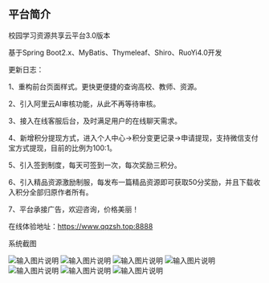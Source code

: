## 平台简介
校园学习资源共享云平台3.0版本

基于Spring Boot2.x、MyBatis、Thymeleaf、Shiro、RuoYi4.0开发

更新日志：

1、重构前台页面样式。更快更便捷的查询高校、教师、资源。

2、引入阿里云AI审核功能，从此不再等待审核。

3、接入在线客服后台，及时满足用户的在线聊天需求。

4、新增积分提现方式，进入个人中心->积分变更记录->申请提现，支持微信支付宝方式提现，目前的比例为100:1。

5、引入签到制度，每天可签到一次，每次奖励三积分。

6、引入精品资源激励制服，每发布一篇精品资源即可获取50分奖励，并且下载收入积分全部归原作者所有。

7、平台承接广告，欢迎咨询，价格美丽！

在线体验地址：https://www.qqzsh.top:8888

系统截图

![输入图片说明](https://images.gitee.com/uploads/images/2020/0322/091428_2b6cb3f9_1578863.png "在这里输入图片标题")
![输入图片说明](https://images.gitee.com/uploads/images/2020/0322/091444_7b9d1bd8_1578863.png "在这里输入图片标题")
![输入图片说明](https://images.gitee.com/uploads/images/2020/0322/091500_d65fad88_1578863.png "在这里输入图片标题")
![输入图片说明](https://images.gitee.com/uploads/images/2020/0322/091530_b82120b4_1578863.png "在这里输入图片标题")
![输入图片说明](https://images.gitee.com/uploads/images/2020/0322/091547_e2844dc1_1578863.png "在这里输入图片标题")
![输入图片说明](https://images.gitee.com/uploads/images/2020/0322/091602_5ab5f959_1578863.png "在这里输入图片标题")
![输入图片说明](https://images.gitee.com/uploads/images/2020/0322/091631_726e2042_1578863.png "在这里输入图片标题")